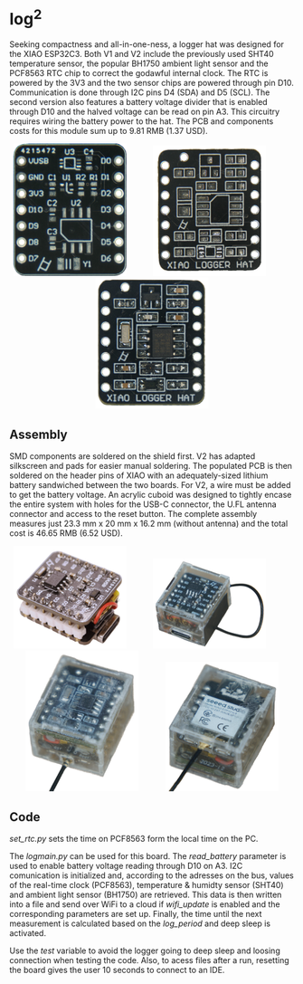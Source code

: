 # log<sup>2

Seeking compactness and all-in-one-ness, a logger hat was designed for the XIAO ESP32C3. Both V1 and V2 include the previously used SHT40 temperature sensor, the popular BH1750 ambient light sensor and the PCF8563 RTC chip to correct the godawful internal clock. The RTC is powered by the 3V3 and the two sensor chips are powered through pin D10. Communication is done through I2C pins D4 (SDA) and D5 (SCL). The second version also features a battery voltage divider that is enabled through D10 and the halved voltage can be read on pin A3. This circuitry requires wiring the battery power to the hat. The PCB and components costs for this module sum up to 9.81 RMB (1.37 USD).

<p align="center">
  <img src="images/v1_front.png" width="200" />
  &nbsp;&nbsp;&nbsp;&nbsp;&nbsp;&nbsp;&nbsp;&nbsp;&nbsp;&nbsp;
  <img src="images/v2_front.png" width="200" />
  &nbsp;&nbsp;&nbsp;&nbsp;&nbsp;&nbsp;&nbsp;&nbsp;&nbsp;&nbsp;
  <img src="images/v2_mounted.png" width="200" />
</p>

## Assembly
SMD components are soldered on the shield first. V2 has adapted silkscreen and pads for easier manual soldering. The populated PCB is then soldered on the header pins of XIAO with an adequately-sized lithium battery sandwiched between the two boards. For V2, a wire must be added to get the battery voltage.
An acrylic cuboid was designed to tightly encase the entire system with holes for the USB-C connector, the U.FL antenna connector and access to the reset button. The complete assembly measures just 23.3 mm x 20 mm x 16.2 mm (without antenna) and the total cost is 46.65 RMB (6.52 USD). 

<p align="center">
  <img src="images/v1_assembled.png" width="200" />
  &nbsp;&nbsp;&nbsp;&nbsp;&nbsp;&nbsp;&nbsp;&nbsp;&nbsp;&nbsp;
  <img src="images/v1_box.png" width="200" />
  &nbsp;&nbsp;&nbsp;&nbsp;&nbsp;&nbsp;&nbsp;&nbsp;&nbsp;&nbsp;
  <img src="images/v2_box.png" width="200" />
  &nbsp;&nbsp;&nbsp;&nbsp;&nbsp;&nbsp;&nbsp;&nbsp;&nbsp;&nbsp;
  <img src="images/box-bottom.png" width="200" />
</p>

## Code

*set_rtc.py* sets the time on PCF8563 form the local time on the PC.

The *logmain.py* can be used for this board. The *read_battery* parameter is used to enable battery voltage reading through D10 on A3. I2C comunication is initialized and, according to the adresses on the bus, values of the real-time clock (PCF8563), temperature & humidty sensor (SHT40) and ambient light sensor (BH1750) are retrieved. This data is then written into a file and send over WiFi to a cloud if *wifi_update* is enabled and the corresponding parameters are set up. Finally, the time until the next measurement is calculated based on the *log_period* and deep sleep is activated.

Use the *test* variable to avoid the logger going to deep sleep and loosing connection when testing the code. Also, to acess files after a run, resetting the board gives the user 10 seconds to connect to an IDE.





